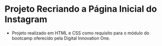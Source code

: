 # Projeto Recriando a Página Inicial do Instagram

 * Projeto realizado em HTML e CSS como requisito para o módulo do bootcamp oferecido pela Digital Innovation One.